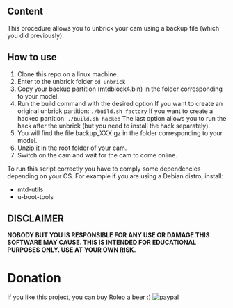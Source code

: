 ## Content

This procedure allows you to unbrick your cam using a backup file (which you did previously).

## How to use

1. Clone this repo on a linux machine.
2. Enter to the unbrick folder
   `cd unbrick`
3. Copy your backup partition (mtdblock4.bin) in the folder corresponding to your model.
4. Run the build command with the desired option
   If you want to create an original unbrick partition:
   `./build.sh factory`
   If you want to create a hacked partition:
   `./build.sh hacked`
   The last option allows you to run the hack after the unbrick (but you need to install the hack separately).
5. You will find the file backup_XXX.gz in the folder corresponding to your model.
6. Unzip it in the root folder of your cam.
7. Switch on the cam and wait for the cam to come online.

To run this script correctly you have to comply some dependencies depending on your OS.
For example if you are using a Debian distro, install:
- mtd-utils
- u-boot-tools

## DISCLAIMER
**NOBODY BUT YOU IS RESPONSIBLE FOR ANY USE OR DAMAGE THIS SOFTWARE MAY CAUSE. THIS IS INTENDED FOR EDUCATIONAL PURPOSES ONLY. USE AT YOUR OWN RISK.**

# Donation
If you like this project, you can buy Roleo a beer :)
[![paypal](https://www.paypalobjects.com/en_US/i/btn/btn_donateCC_LG.gif)](https://www.paypal.com/cgi-bin/webscr?cmd=_donations&business=JBYXDMR24FW7U&currency_code=EUR&source=url)
